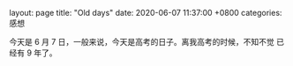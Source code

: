 layout: page
title: "Old days"
date: 2020-06-07 11:37:00 +0800
categories: 感想

今天是 6 月 7 日，一般来说，今天是高考的日子。离我高考的时候，不知不觉
已经有 9 年了。

